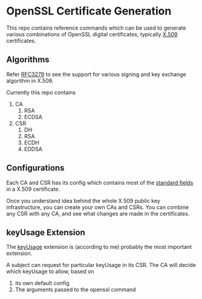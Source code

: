 # OpenSSL Certificate Generation

This repo contains reference commands which can be used to generate various combinations of OpenSSL digital certificates, typically [X.509](https://datatracker.ietf.org/doc/html/rfc5280) certificates.

## Algorithms

Refer [RFC3279](https://datatracker.ietf.org/doc/html/rfc3279) to see the support for various signing and key exchange algorithm in X.509.

Currently this repo contains 

1. CA
	1. RSA
	1. ECDSA
1. CSR
	1. DH
	1. RSA
	1. ECDH
	1. EDDSA

## Configurations

Each CA and CSR has its config which contains most of the [standard fields](https://datatracker.ietf.org/doc/html/rfc5280#section-4.1) in a X.509 certificate.

Once you understand idea behind the whole X.509 public key infrastructure, you can create your own CAs and CSRs. You can combine any CSR with any CA, and see what changes are made in the certificates.

## keyUsage Extension

The [keyUsage](https://datatracker.ietf.org/doc/html/rfc5280#section-4.2.1.3) extension is (according to me) probably the most important extension.

A subject can request for particular keyUsage in its CSR. The CA will decide which keyUsage to allow, based on 
1. its own default config
2. The arguments passed to the openssl command

